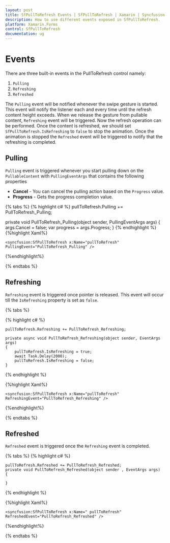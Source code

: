 ```yaml
---
layout: post
title: SfPullToRefresh Events | SfPullToRefresh | Xamarin | Syncfusion
description: How to use different events exposed in SfPullToRefresh.
platform: Xamarin.Forms 
control: SfPullToRefresh 
documentation: ug
---
```


# Events

There are three built-in events in the PullToRefresh control namely:

1. `Pulling`
2. `Refreshing`
3. `Refreshed`

The `Pulling` event will be notified whenever the swipe gesture is started. This event will notify the listener each and every time until the refresh content height exceeds. When we release the gesture from pullable content, `Refreshing` event will be triggered. Now the refresh operation can be performed. Once the content is refreshed, we should set `SfPullToRefresh.IsRefreshing` to `false` to stop the animation. Once the animation is stopped the `Refreshed` event will be triggered to notify that the refreshing is completed. 

## Pulling

`Pulling` event is triggered whenever you start pulling down on the `PullableContent` with `PullingEventArgs` that contains the following properties

* **Cancel** - You can cancel the pulling action based on the `Progress` value.
* **Progress** - Gets the progress completion value.

{% tabs %}
{% highlight c# %}
  pullToRefresh.Pulling += PullToRefresh_Pulling;

  private void PullToRefresh_Pulling(object sender, PullingEventArgs args)
  {
    args.Cancel = false;
    var progress = args.Progress;
  }
{% endhighlight %}
{%highlight Xaml%}

    <syncfusion:SfPullToRefresh x:Name="pullToRefresh" PullingEvent="PullToRefresh_Pulling" />

{%endhighlight%}

{% endtabs %}

## Refreshing

`Refreshing` event is triggered once pointer is released. This event will occur till the `IsRefreshing` property is set as `false`.

{% tabs %}

{% highlight c# %}

    pullToRefresh.Refreshing += PullToRefresh_Refreshing;
   
    private async void PullToRefresh_Refreshing(object sender, EventArgs args)
    {
        pullToRefresh.IsRefreshing = true;
        await Task.Delay(2000);
        pullToRefresh.IsRefreshing = false;
    }
{% endhighlight %}

{%highlight Xaml%}

    <syncfusion:SfPullToRefresh x:Name="pullToRefresh" RefreshingEvent="PullToRefresh_Refreshing" />

{%endhighlight%}


{% endtabs %}

## Refreshed

`Refreshed` event is triggered once the `Refreshing` event is completed.

{% tabs %}
{% highlight c# %}

    pullToRefresh.Refreshed += PullToRefresh_Refreshed;
    private void PullToRefresh_Refreshed(object sender , EventArgs args)
    {
        
    }

{% endhighlight %}

{%highlight Xaml%}

    <syncfusion:SfPullToRefresh x:Name=" pullToRefresh" RefreshedEvent="PullToRefresh_Refreshed" />

{%endhighlight%}

{% endtabs %}